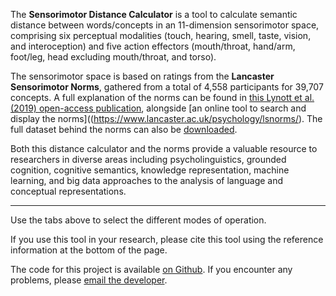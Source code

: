 The **Sensorimotor Distance Calculator** is a tool to calculate semantic distance between words/concepts in an 11-dimension sensorimotor space, comprising six perceptual modalities (touch, hearing, smell, taste, vision, and interoception) and five action effectors (mouth/throat, hand/arm, foot/leg, head excluding mouth/throat, and torso). 

The sensorimotor space is based on ratings from the **Lancaster Sensorimotor Norms**, gathered from a total of 4,558 participants for 39,707 concepts.
A full explanation of the norms can be found in [this Lynott et al. (2019) open-access publication](https://doi.org/10.3758/s13428-019-01316-z), alongside [an online tool to search and display the norms]((https://www.lancaster.ac.uk/psychology/lsnorms/). The full dataset behind the norms can also be [downloaded](http://osf.io/7emr6/).

Both this distance calculator and the norms provide a valuable resource to researchers in diverse areas including psycholinguistics, grounded cognition, cognitive semantics, knowledge representation, machine learning, and big data approaches to the analysis of language and conceptual representations.

---

Use the tabs above to select the different modes of operation.

If you use this tool in your research, please cite this tool using the reference information at the bottom of the page.

The code for this project is available [on Github](https://github.com/emcoglab/sensorimotor-web-app-shiny).
If you encounter any problems, please [email the developer](mailto:c.wingfield@lancaster.ac.uk).
